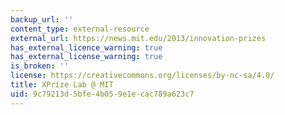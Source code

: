 ```yaml
---
backup_url: ''
content_type: external-resource
external_url: https://news.mit.edu/2013/innovation-prizes
has_external_licence_warning: true
has_external_license_warning: true
is_broken: ''
license: https://creativecommons.org/licenses/by-nc-sa/4.0/
title: XPrize Lab @ MIT
uid: 9c79213d-5bfe-4b05-9e1e-cac789a623c7
---
```

